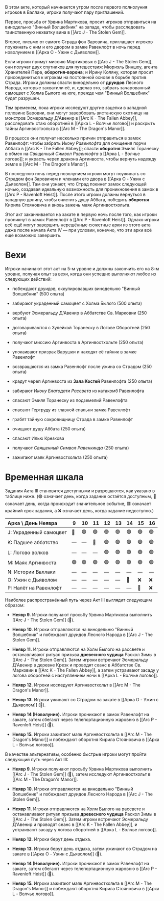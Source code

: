 В этом акте, который начинается утром после первого полнолуния игроков в Валлаки, игроки получают пару приглашений.

Первое, просьба от Урвина Мартикова, просит игроков отправиться на винодельню "Винный Волшебник" на западе, чтобы расследовать таинственную нехватку вина в [[Arc J - The Stolen Gem]].

Второе, письмо от самого Страда фон Заровича, приглашает игроков поужинать с ним и его двором в замке Равенлофт в ночь перед новолунием в [[Арка O - Ужин с Дьяволом]].

Если игроки примут миссию Мартиковых в [[Arc J - The Stolen Gem]], они получат двух спутников для путешествия: Мюриэль Виншоу, агента Хранителей Пера, **оборотня-ворона**; и Ирину Коляну, которая просит присоединиться к игрокам на постоянной основе в борьбе против Страда. Игроки должны спасти винодельню от **друидов** Лесного Народа, которые захватили её, и, сделав это, забрать зачарованный самоцвет с Холма Былого на юге, прежде чем "Винный Волшебник" будет разрушен.

Тем временем, пока игроки исследуют другие зацепки в западной половине Баровии, они могут завербовать вистанскую охотницу на монстров Эсмеральду Д'Авенир в [[Arc K - The Fallen Abbey]], расследовать стаю оборотней в [[Арка L - Волчье логово]] и раскрыть тайны Аргинвостхольта в [[Arc M - The Dragon's Manor]].

В процессе они получат несколько причин отправиться в замок Равенлофт: чтобы забрать *Икону Равенлофта* для очищения порчи Аббата в [[Arc K - The Fallen Abbey]]; спасти **оборотня** Эмиля Торанеску в обмен на *Священный Символ Равенлофта* в [[Арка L - Волчье логово]]; и украсть череп дракона Аргинвоста, чтобы вернуть надежду земле в [[Arc M - The Dragon's Manor]].

В последнюю ночь перед новолунием игроки могут поужинать со Страдом фон Заровичем и членами его двора в [[Арка O - Ужин с Дьяволом]]. Там они узнают, что Страд покинет замок следующей ночью, создавая идеальную возможность для проникновения в замок в [[Arc P - Ravenloft Heist]]. После этого игроки должны вернуться в западную долину, чтобы очистить душу Аббата, победить **оборотня** Кирила Стояновича и вновь зажечь маяк Аргинвостхольта.

Этот акт заканчивается на закате в первую ночь после того, как игроки проникнут в замок Равенлофт в [[Arc P - Ravenloft Heist]]. Однако игроки всё ещё могут завершить нерешённые сюжетные арки из этого акта даже после начала Акта IV — при условии, конечно, что эти арки всё ещё возможно завершить.

# Вехи

Игроки начинают этот акт на 5-м уровне и должны закончить его на 8-м уровне, получая опыт за вехи, когда они успешно выполняют любое из следующих действий:

* побеждают друидов, оккупировавших винодельню "Винный Волшебник" (500 опыта)

* забирают украденный самоцвет с Холма Былого (500 опыта)

* вербуют Эсмеральду Д'Авенир в Аббатстве Св. Марковии (250 опыта)

* договариваются с Зулейкой Торанеску в Логове Оборотней (250 опыта)

* получают миссию Аргинвоста в Аргинвостхольте (250 опыта)

* упокаивают призрак Варушки и находят её тайник в замке Равенлофт

* возвращаются из замка Равенлофт после ужина со Страдом (250 опыта)

* крадут череп Аргинвоста из **Зала Костей** Равенлофта (250 опыта)

* забирают *Икону Благодати Рассвета* из катакомб Равенлофта

* спасают Эмиля Торанеску из подземелий Равенлофта

* спасают Гертруду из главной спальни замка Равенлофт

* грабят тайную сокровищницу Страда в замке Равенлофт

* очищают душу Аббата (250 опыта)

* спасают Илью Крезкова

* получают *Священный Символ Равенкинда* (250 опыта)

* зажигают маяк Аргинвостхольта (250 опыта)

# Временная шкала

Задания Акта III становятся доступными и разрешаются, как указано в таблице ниже. (🟢 означает день, когда задание остаётся доступным, 🔶 означает день, когда происходит значительное событие, 🟥 означает крайний срок задания, а ❌ означает день, когда задание недоступно.)

| Арка \ День Неявра     | 9   | 10  | 11  | 12  | 13  | 14  | 15  | 16  |
| :--------------------- | --- | --- | --- | --- | --- | --- | --- | --- |
| J: Украденный самоцвет | 🔶  | 🟢  | 🟢  | 🟢  | 🟢  | 🟢  | 🟢  | 🟢  |
| K: Падшее аббатство    | —   | —   | 🔶  | 🟢  | 🟢  | 🟢  | 🟢  | 🟢  |
| L: Логово волков       | —   | —   | —   | 🟢  | 🟢  | 🟢  | 🟢  | 🟢  |
| M: Маяк Аргинвоста     | 🟢  | 🟢  | 🟢  | 🟢  | 🟢  | 🟢  | 🟢  | 🟢  |
| N: Истории Валлаки     | —   | —   | —   | —   | —   | —   | —   | —   |
| O: Ужин с Дьяволом     | —   | —   | —   | —   | —   | 🔶  | ❌   | ❌   |
| P: Налёт на Равенлофт  | —   | —   | —   | —   | —   | —   | 🔶  | ❌   |

Наиболее распространённый путь через Акт III выглядит следующим образом:

* **Неявр 9.** Игроки получают просьбу Урвина Мартикова выполнить [[Arc J - The Stolen Gem]] (🔶).

* **Неявр 10.** Игроки отправляются на винодельню "Винный Волшебник" и побеждают друидов Лесного Народа в [[Arc J - The Stolen Gem]].

* **Неявр 11.** Игроки отправляются на Холм Былого на рассвете и останавливают ритуал призыва **древесного чудища** Раскол Зимы в [[Arc J - The Stolen Gem]]. Затем игроки встречают Эсмеральду Д'Авенир в деревне Крезк и проводят сеанс в Аббатстве Св. Марковии в [[Arc K - The Fallen Abbey]], а затем устраивают засаду у логова оборотней с наступлением ночи в [[Арка L - Волчье логово]].

* **Неявр 12.** Игроки исследуют Аргинвостхольт в [[Arc M - The Dragon's Manor]].

* **Неявр 13.** Игроки ужинают со Страдом на закате в [[Арка O - Ужин с Дьяволом]] (🔶).

* **Неявр 14 (Новолуние).** Игроки проникают в замок Равенлофт на закате, затем сбегают через телепортационную жаровню в [[Arc P - Ravenloft Heist]] (🔶).

* **Неявр 15.** Игроки зажигают маяк Аргинвостхольта в [[Arc M - The Dragon's Manor]] и побеждают оборотня Кирила Стояновича в [[Арка L - Волчье логово]].

В качестве альтернативы, особенно быстрые игроки могут пройти следующий путь через Акт III:

* **Неявр 9.** Игроки получают просьбу Урвина Мартикова выполнить [[Arc J - The Stolen Gem]] (🔶), затем исследуют Аргинвостхольт в [[Arc M - The Dragon's Manor]].

* **Неявр 10.** Игроки отправляются на винодельню "Винный Волшебник" и побеждают друидов Лесного Народа в [[Arc J - The Stolen Gem]].

* **Неявр 11.** Игроки отправляются на Холм Былого на рассвете и останавливают ритуал призыва **древесного чудища** Раскол Зимы в [[Arc J - The Stolen Gem]]. Затем игроки встречают Эсмеральду Д'Авенир и проводят сеанс в [[Arc K - The Fallen Abbey]], и устраивают засаду у логова оборотней в [[Арка L - Волчье логово]].

* **Неявр 12.** Игроки берут день отдыха.

* **Неявр 13.** Игроки берут день отдыха, затем ужинают со Страдом на закате в [[Арка O - Ужин с Дьяволом]] (🔶).

* **Неявр 14 (Новолуние).** Игроки проникают в замок Равенлофт на закате, затем сбегают через телепортационную жаровню в [[Arc P - Ravenloft Heist]] (🔶).

* **Неявр 15.** Игроки зажигают маяк Аргинвостхольта в [[Arc M - The Dragon's Manor]] и побеждают оборотня Кирила Стояновича в [[Арка L - Волчье логово]].